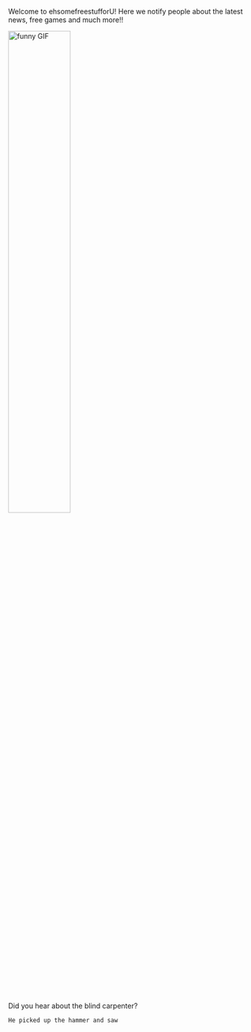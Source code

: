 Welcome to ehsomefreestufforU! Here we notify people about the latest news, free games and much more!!




<img src="https://c.tenor.com/8Mxm1iHLB44AAAAS/borgir.gif" alt="funny GIF" width="50%">

Did you hear about the blind carpenter?

<script src="https://cdn.lordicon.com/libs/frhvbuzj/lord-icon-2.0.2.js"></script>
<lord-icon
    src="https://cdn.lordicon.com/lupuorrc.json"
    trigger="loop"
    colors="primary:#121331,secondary:#08a88a"
    stroke="57"
    style="width:250px;height:250px">
</lord-icon>


``
He picked up the hammer and saw
``
